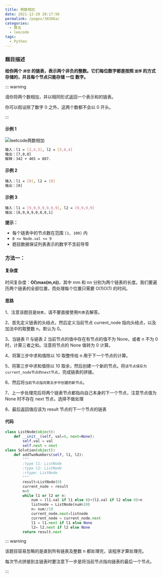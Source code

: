 ```yaml
---
title: 两数相加
date: 2021-12-20 20:17:56
permalink: /pages/30266a/
categories:
  - 算法
  - leecode
tags:
  - Python
---
```


### 题目描述

**给你两个 `非空` 的链表，表示两个非负的整数。它们每位数字都是按照 `逆序` 的方式存储的，并且每个节点只能存储 一位 数字。**

::: warning

请你将两个数相加，并以相同形式返回一个表示和的链表。

你可以假设除了数字 0 之外，这两个数都不会以 0 开头。

:::

#### 示例 1

![leetcode两数相加](https://cdn.jsdelivr.net/gh/Weibw162/image-hosting@master/20211220/leetcode两数相加.3l88rgxra780.png)

```bash
输入：l1 = [2,4,3], l2 = [5,6,4]
输出：[7,0,8]
解释：342 + 465 = 807.
```

#### 示例 2

```bash
输入：l1 = [0], l2 = [0]
输出：[0]
```

#### 示例 3

```bash
输入：l1 = [9,9,9,9,9,9,9], l2 = [9,9,9,9]
输出：[8,9,9,9,0,0,0,1]
```

**提示：**

- 每个链表中的节点数在范围 `[1, 100]` 内
- `0 <= Node.val <= 9`
- 题目数据保证列表表示的数字不含前导零

### 方法一：

#### 复杂度

时间复杂度：**O(\max(m,n))**，其中 mm 和 nn 分别为两个链表的长度。我们要遍历两个链表的全部位置，而处理每个位置只需要 O(1)O(1) 的时间。

#### 思路

1、注意该题目是`链表`，请不要直接使用`列表`去解答。

2、首先定义链表的头结点，然后定义当前节点 current_node 指向头结点，以及加法中的取整数 n，默认为 0。

3、当链表 l1 与链表 2 当前节点的值中存在有节点的值不为 None，或者 n 不为 0 时，计算三者之和。注意将节点的 None 值转为 0 计算。

4、将第三步中求和值除以 10 取整传给 n 用于下一个节点的计算。

5、将第三步中求和值除以 10 取余，然后创建一个新的节点。将`该节点保存为current_node节点的next节点`，完成链表的拼接。

6、然后将`当前节点指向第五步中创建的新节点`。

7、上一步处理完后将两个链表节点都指向自己本身的下一个节点，注意节点值为 None 时不存在 next 节点，选择不做处理

8、最后返回值应该为 result 节点的下一个节点的链表

#### 代码

```python
class ListNode(object):
    def __init__(self, val=0, next=None):
        self.val = val
        self.next = next
class Solution(object):
    def addTwoNumbers(self, l1, l2):
        """
        :type l1: ListNode
        :type l2: ListNode
        :rtype: ListNode
        """
        result=ListNode(0)
        current_node = result
        n=0
        while l1 or l2 or n:
            num = (l1.val if l1 else 0)+(l2.val if l2 else 0)+n
            listnode = ListNode(num%10)
            n= num//10
            current_node.next=listnode
            current_node = current_node.next
            l1 = l1.next if l1 else None
            l2= l2.next if l2 else None
        return result.next
```

::: warning

该题目容易忽略的是直到所有链表及整数 n 都处理完，该程序才算处理完。

每次节点拼接到主链表时要注意下一步是将当前节点指向链表的最后一个节点。

:::

